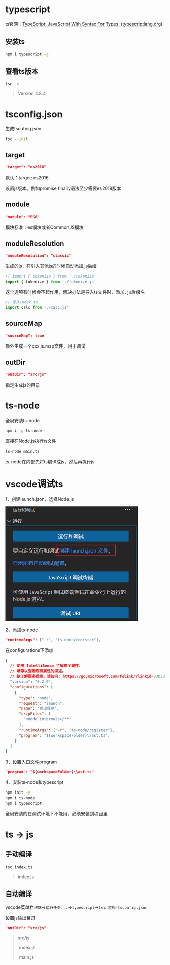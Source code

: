# typescript

ts官网：[TypeScript: JavaScript With Syntax For Types. (typescriptlang.org)](https://www.typescriptlang.org/zh/)

## 安装ts

```sh
npm i typescript -g
```

## 查看ts版本

```sh
tsc -v
```

> Version 4.8.4

# tsconfig.json

生成tscofnig.json

```sh
tsc --init
```

## target

```json
"target": "es2018"
```

默认：target: es2016

设置js版本。例如promise finally语法至少需要es2018版本

## module

```json
"module": "ES6"
```

模块标准：es模块或者CommonJS模块

## moduleResolution

```json
"moduleResolution": "classic"
```

生成的js，在引入其他js的时候自动添加.js后缀

```js
// import { tokenize } from './tokenize'
import { tokenize } from './tokenize.js'
```

这个选项有时候会不起作用，解决办法是导入ts文件时，添加`.js`后缀名

```typescript
// 导入index.ts
import calc from './calc.js'
```

## sourceMap

```json
"sourceMap": true
```

额外生成一个xxx.js.map文件，用于调试

## outDir

```json
"outDir": "src/js"
```

指定生成js的目录

# ts-node

全局安装ts-node

```sh
npm i -g ts-node
```

直接在Node.js执行ts文件

```sh
ts-node main.ts
```

ts-node在内部先将ts编译成js，然后再执行js

# vscode调试ts

1、创建launch.json，选择Node.js

![image-20230306104302814](./assets/typescript/image-20230306104302814.png)

2、添加ts-node

```json
"runtimeArgs": ["-r", "ts-node/register"],
```

在configurations下添加

```json
{
  // 使用 IntelliSense 了解相关属性。 
  // 悬停以查看现有属性的描述。
  // 欲了解更多信息，请访问: https://go.microsoft.com/fwlink/?linkid=830387
  "version": "0.2.0",
  "configurations": [
    {
      "type": "node",
      "request": "launch",
      "name": "启动程序",
      "skipFiles": [
        "<node_internals>/**"
      ],
      "runtimeArgs": ["-r", "ts-node/register"],
      "program": "${workspaceFolder}\\ast.ts",
    }
  ]
}
```

3、设置入口文件program

```json
"program": "${workspaceFolder}\\ast.ts"
```

4、安装ts-node和typescript

```sh
npm init -y
npm i ts-node
npm i typescript
```

全局安装的在调试环境下不能用，必须安装到项目里

# ts -> js

## 手动编译

```sh
tsc index.ts
```

> index.js

## 自动编译

vscode菜单栏`终端`->`运行任务...`->`typescript`->`tsc:监视-tsconfig.json`

设置js输出目录

```json
"outDir": "src/js"
```

> src/js
>
> ​	index.js
>
> ​	main.js